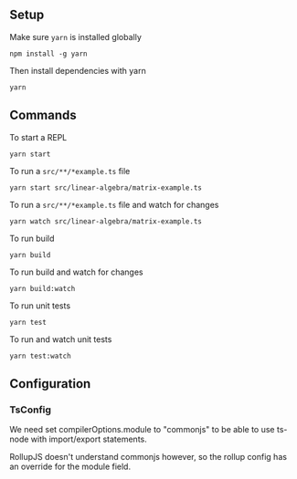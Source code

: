 ## Setup

Make sure `yarn` is installed globally 

```
npm install -g yarn
```

Then install dependencies with yarn

```
yarn
```

## Commands

To start a REPL

```
yarn start
```

To run a `src/**/*example.ts` file

```
yarn start src/linear-algebra/matrix-example.ts
```

To run a `src/**/*example.ts` file and watch for changes

```
yarn watch src/linear-algebra/matrix-example.ts
```

To run build

```
yarn build
```

To run build and watch for changes

```
yarn build:watch
```

To run unit tests

```
yarn test
```

To run and watch unit tests

```
yarn test:watch
```

## Configuration

### TsConfig

We need set compilerOptions.module to "commonjs" to be able to use ts-node with import/export statements.

RollupJS doesn't understand commonjs however, so the rollup config has an override for the module field.

